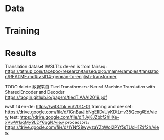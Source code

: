 
# Data


# Training

# Results

Translation dataset IWSLT14 de-en is from fairseq: https://github.com/facebookresearch/fairseq/blob/main/examples/translation/README.md#iwslt14-german-to-english-transformer

TODO delete
数据来自
Tied Transformers: Neural Machine Translation with Shared Encoder and Decoder
https://taoqin.github.io/papers/tiedT.AAAI2019.pdf

iwslt 14 en-de: https://wit3.fbk.eu/2014-01
training and dev set: https://drive.google.com/file/d/1GnBarJIbNgEIIDvUyKDtLmv35Qcxg6Ed/view
test: https://drive.google.com/file/d/1JyKJZbbf2hIIXe-xVwW1uqMy8LDY6qgN/view
processors: https://drive.google.com/file/d/1YNfSBwyyzaYZqWol2PYf5sTUcH1Z9f2h/view